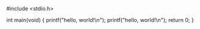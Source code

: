 #include <stdio.h>

int main(void)
{
    printf("hello, world!\n");
    printf("hello, world!\n");
return 0;
}
